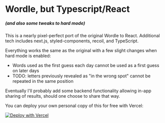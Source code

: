 # Wordle, but Typescript/React

##### (and also some tweaks to hard mode)

This is a nearly pixel-perfect port of the original Wordle to React. Additional tech includes next.js, styled-components, recoil, and TypeScript.

Everything works the same as the original with a few slight changes when hard mode is enabled:

- Words used as the first guess each day cannot be used as a first guess on later days
- TODO: letters previously revealed as "in the wrong spot" cannot be repeated in the same position

Eventually I'll probably add some backend functionality allowing in-app sharing of results, should one choose to share that way.

You can deploy your own personal copy of this for free with Vercel:

[![Deploy with Vercel](https://vercel.com/button)](https://vercel.com/new/git/external?repository-url=https://github.com/noahm/wordle-rebuild/tree/main&project-name=wordle&repository-name=wordle)
